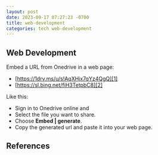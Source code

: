 ```yaml
---
layout: post
date: 2023-09-17 07:27:23 -0700
title: web-development
categories: tech web-development
---
```


## Web Development

Embed a URL from Onedrive in a web page:

- [https://1drv.ms/u/s!AqXHjx7qYz4QgQ][1]
- [https://sl.bing.net/fiH3TetpbC8][2]

Like this:

- Sign in to Onedrive online and
- Select the file you want to share.
- Choose **Embed | generate**.
- Copy the generated url and paste it into your web page.

## References

[1]: https://1drv.ms/u/s!AqXHjx7qYz4QgQ
[2]: https://sl.bing.net/fiH3TetpbC8
